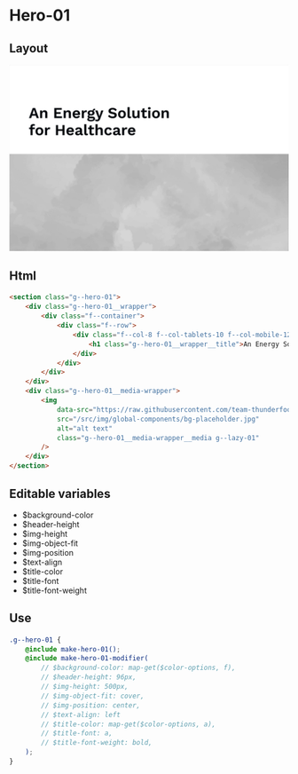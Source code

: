 # Hero-01

## Layout

![alt text][hero-01]

[hero-01]: /src/img/global-components/hero/hero-01.png

## Html

```html
<section class="g--hero-01">
    <div class="g--hero-01__wrapper">
        <div class="f--container">
            <div class="f--row">
                <div class="f--col-8 f--col-tablets-10 f--col-mobile-12">
                    <h1 class="g--hero-01__wrapper__title">An Energy Solution for Healthcare</h1>
                </div>
            </div>
        </div>
    </div>
    <div class="g--hero-01__media-wrapper">
        <img
            data-src="https://raw.githubusercontent.com/team-thunderfoot/ui/main/src/img/global-components/bg-placeholder.jpg"
            src="/src/img/global-components/bg-placeholder.jpg"
            alt="alt text"
            class="g--hero-01__media-wrapper__media g--lazy-01"
        />
    </div>
</section>
```

## Editable variables

-   $background-color
-   $header-height
-   $img-height
-   $img-object-fit
-   $img-position
-   $text-align
-   $title-color
-   $title-font
-   $title-font-weight

## Use

```scss
.g--hero-01 {
    @include make-hero-01();
    @include make-hero-01-modifier(
        // $background-color: map-get($color-options, f),
        // $header-height: 96px,
        // $img-height: 500px,
        // $img-object-fit: cover,
        // $img-position: center,
        // $text-align: left
        // $title-color: map-get($color-options, a),
        // $title-font: a,
        // $title-font-weight: bold,
    );
}
```
